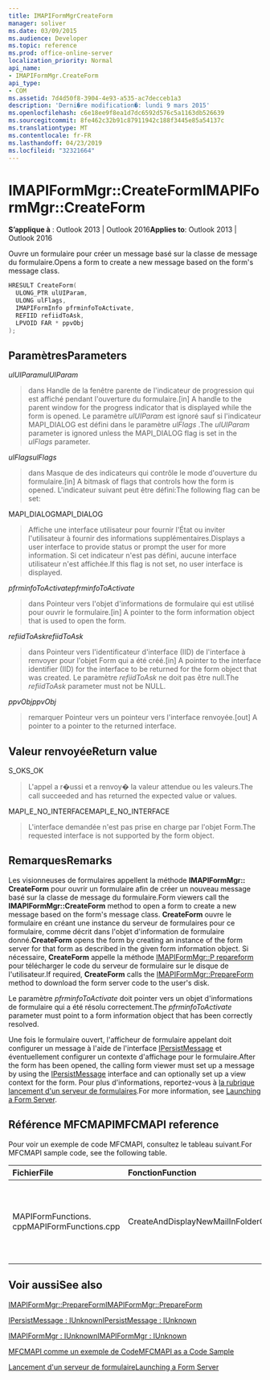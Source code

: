 ```yaml
---
title: IMAPIFormMgrCreateForm
manager: soliver
ms.date: 03/09/2015
ms.audience: Developer
ms.topic: reference
ms.prod: office-online-server
localization_priority: Normal
api_name:
- IMAPIFormMgr.CreateForm
api_type:
- COM
ms.assetid: 7d4d50f8-3904-4e93-a535-ac7decceb1a3
description: 'Derni�re modification�: lundi 9 mars 2015'
ms.openlocfilehash: c6e18ee9f8ea1d7dc6592d576c5a1163db526639
ms.sourcegitcommit: 8fe462c32b91c87911942c188f3445e85a54137c
ms.translationtype: MT
ms.contentlocale: fr-FR
ms.lasthandoff: 04/23/2019
ms.locfileid: "32321664"
---
```

# <a name="imapiformmgrcreateform"></a><span data-ttu-id="df405-103">IMAPIFormMgr::CreateForm</span><span class="sxs-lookup"><span data-stu-id="df405-103">IMAPIFormMgr::CreateForm</span></span>

  
  
<span data-ttu-id="df405-104">**S’applique à** : Outlook 2013 | Outlook 2016</span><span class="sxs-lookup"><span data-stu-id="df405-104">**Applies to**: Outlook 2013 | Outlook 2016</span></span> 
  
<span data-ttu-id="df405-105">Ouvre un formulaire pour créer un message basé sur la classe de message du formulaire.</span><span class="sxs-lookup"><span data-stu-id="df405-105">Opens a form to create a new message based on the form's message class.</span></span>
  
```cpp
HRESULT CreateForm(
  ULONG_PTR ulUIParam,
  ULONG ulFlags,
  IMAPIFormInfo pfrminfoToActivate,
  REFIID refiidToAsk,
  LPVOID FAR * ppvObj
);
```

## <a name="parameters"></a><span data-ttu-id="df405-106">Paramètres</span><span class="sxs-lookup"><span data-stu-id="df405-106">Parameters</span></span>

 <span data-ttu-id="df405-107">_ulUIParam_</span><span class="sxs-lookup"><span data-stu-id="df405-107">_ulUIParam_</span></span>
  
> <span data-ttu-id="df405-108">dans Handle de la fenêtre parente de l'indicateur de progression qui est affiché pendant l'ouverture du formulaire.</span><span class="sxs-lookup"><span data-stu-id="df405-108">[in] A handle to the parent window for the progress indicator that is displayed while the form is opened.</span></span> <span data-ttu-id="df405-109">Le paramètre _ulUIParam_ est ignoré sauf si l'indicateur MAPI_DIALOG est défini dans le paramètre _ulFlags_ .</span><span class="sxs-lookup"><span data-stu-id="df405-109">The  _ulUIParam_ parameter is ignored unless the MAPI_DIALOG flag is set in the  _ulFlags_ parameter.</span></span> 
    
 <span data-ttu-id="df405-110">_ulFlags_</span><span class="sxs-lookup"><span data-stu-id="df405-110">_ulFlags_</span></span>
  
> <span data-ttu-id="df405-111">dans Masque de des indicateurs qui contrôle le mode d'ouverture du formulaire.</span><span class="sxs-lookup"><span data-stu-id="df405-111">[in] A bitmask of flags that controls how the form is opened.</span></span> <span data-ttu-id="df405-112">L'indicateur suivant peut être défini:</span><span class="sxs-lookup"><span data-stu-id="df405-112">The following flag can be set:</span></span>
    
<span data-ttu-id="df405-113">MAPI_DIALOG</span><span class="sxs-lookup"><span data-stu-id="df405-113">MAPI_DIALOG</span></span> 
  
> <span data-ttu-id="df405-114">Affiche une interface utilisateur pour fournir l'État ou inviter l'utilisateur à fournir des informations supplémentaires.</span><span class="sxs-lookup"><span data-stu-id="df405-114">Displays a user interface to provide status or prompt the user for more information.</span></span> <span data-ttu-id="df405-115">Si cet indicateur n'est pas défini, aucune interface utilisateur n'est affichée.</span><span class="sxs-lookup"><span data-stu-id="df405-115">If this flag is not set, no user interface is displayed.</span></span>
    
 <span data-ttu-id="df405-116">_pfrminfoToActivate_</span><span class="sxs-lookup"><span data-stu-id="df405-116">_pfrminfoToActivate_</span></span>
  
> <span data-ttu-id="df405-117">dans Pointeur vers l'objet d'informations de formulaire qui est utilisé pour ouvrir le formulaire.</span><span class="sxs-lookup"><span data-stu-id="df405-117">[in] A pointer to the form information object that is used to open the form.</span></span>
    
 <span data-ttu-id="df405-118">_refiidToAsk_</span><span class="sxs-lookup"><span data-stu-id="df405-118">_refiidToAsk_</span></span>
  
> <span data-ttu-id="df405-119">dans Pointeur vers l'identificateur d'interface (IID) de l'interface à renvoyer pour l'objet Form qui a été créé.</span><span class="sxs-lookup"><span data-stu-id="df405-119">[in] A pointer to the interface identifier (IID) for the interface to be returned for the form object that was created.</span></span> <span data-ttu-id="df405-120">Le paramètre _refiidToAsk_ ne doit pas être null.</span><span class="sxs-lookup"><span data-stu-id="df405-120">The  _refiidToAsk_ parameter must not be NULL.</span></span> 
    
 <span data-ttu-id="df405-121">_ppvObj_</span><span class="sxs-lookup"><span data-stu-id="df405-121">_ppvObj_</span></span>
  
> <span data-ttu-id="df405-122">remarquer Pointeur vers un pointeur vers l'interface renvoyée.</span><span class="sxs-lookup"><span data-stu-id="df405-122">[out] A pointer to a pointer to the returned interface.</span></span>
    
## <a name="return-value"></a><span data-ttu-id="df405-123">Valeur renvoyée</span><span class="sxs-lookup"><span data-stu-id="df405-123">Return value</span></span>

<span data-ttu-id="df405-124">S_OK</span><span class="sxs-lookup"><span data-stu-id="df405-124">S_OK</span></span> 
  
> <span data-ttu-id="df405-125">L'appel a r�ussi et a renvoy� la valeur attendue ou les valeurs.</span><span class="sxs-lookup"><span data-stu-id="df405-125">The call succeeded and has returned the expected value or values.</span></span>
    
<span data-ttu-id="df405-126">MAPI_E_NO_INTERFACE</span><span class="sxs-lookup"><span data-stu-id="df405-126">MAPI_E_NO_INTERFACE</span></span> 
  
> <span data-ttu-id="df405-127">L'interface demandée n'est pas prise en charge par l'objet Form.</span><span class="sxs-lookup"><span data-stu-id="df405-127">The requested interface is not supported by the form object.</span></span>
    
## <a name="remarks"></a><span data-ttu-id="df405-128">Remarques</span><span class="sxs-lookup"><span data-stu-id="df405-128">Remarks</span></span>

<span data-ttu-id="df405-129">Les visionneuses de formulaires appellent la méthode **IMAPIFormMgr:: CreateForm** pour ouvrir un formulaire afin de créer un nouveau message basé sur la classe de message du formulaire.</span><span class="sxs-lookup"><span data-stu-id="df405-129">Form viewers call the **IMAPIFormMgr::CreateForm** method to open a form to create a new message based on the form's message class.</span></span> <span data-ttu-id="df405-130">**CreateForm** ouvre le formulaire en créant une instance du serveur de formulaires pour ce formulaire, comme décrit dans l'objet d'information de formulaire donné.</span><span class="sxs-lookup"><span data-stu-id="df405-130">**CreateForm** opens the form by creating an instance of the form server for that form as described in the given form information object.</span></span> <span data-ttu-id="df405-131">Si nécessaire, **CreateForm** appelle la méthode [IMAPIFormMgr::P repareform](imapiformmgr-prepareform.md) pour télécharger le code du serveur de formulaire sur le disque de l'utilisateur.</span><span class="sxs-lookup"><span data-stu-id="df405-131">If required, **CreateForm** calls the [IMAPIFormMgr::PrepareForm](imapiformmgr-prepareform.md) method to download the form server code to the user's disk.</span></span> 
  
<span data-ttu-id="df405-132">Le paramètre _pfrminfoToActivate_ doit pointer vers un objet d'informations de formulaire qui a été résolu correctement.</span><span class="sxs-lookup"><span data-stu-id="df405-132">The  _pfrminfoToActivate_ parameter must point to a form information object that has been correctly resolved.</span></span> 
  
<span data-ttu-id="df405-133">Une fois le formulaire ouvert, l'afficheur de formulaire appelant doit configurer un message à l'aide de l'interface [IPersistMessage](ipersistmessageiunknown.md) et éventuellement configurer un contexte d'affichage pour le formulaire.</span><span class="sxs-lookup"><span data-stu-id="df405-133">After the form has been opened, the calling form viewer must set up a message by using the [IPersistMessage](ipersistmessageiunknown.md) interface and can optionally set up a view context for the form.</span></span> <span data-ttu-id="df405-134">Pour plus d'informations, reportez-vous à [la rubrique lancement d'un serveur de formulaires](launching-a-form-server.md).</span><span class="sxs-lookup"><span data-stu-id="df405-134">For more information, see [Launching a Form Server](launching-a-form-server.md).</span></span> 
  
## <a name="mfcmapi-reference"></a><span data-ttu-id="df405-135">Référence MFCMAPI</span><span class="sxs-lookup"><span data-stu-id="df405-135">MFCMAPI reference</span></span>

<span data-ttu-id="df405-136">Pour voir un exemple de code MFCMAPI, consultez le tableau suivant.</span><span class="sxs-lookup"><span data-stu-id="df405-136">For MFCMAPI sample code, see the following table.</span></span>
  
|<span data-ttu-id="df405-137">**Fichier**</span><span class="sxs-lookup"><span data-stu-id="df405-137">**File**</span></span>|<span data-ttu-id="df405-138">**Fonction**</span><span class="sxs-lookup"><span data-stu-id="df405-138">**Function**</span></span>|<span data-ttu-id="df405-139">**Commentaire**</span><span class="sxs-lookup"><span data-stu-id="df405-139">**Comment**</span></span>|
|:-----|:-----|:-----|
|<span data-ttu-id="df405-140">MAPIFormFunctions. cpp</span><span class="sxs-lookup"><span data-stu-id="df405-140">MAPIFormFunctions.cpp</span></span>  <br/> |<span data-ttu-id="df405-141">CreateAndDisplayNewMailInFolder</span><span class="sxs-lookup"><span data-stu-id="df405-141">CreateAndDisplayNewMailInFolder</span></span>  <br/> |<span data-ttu-id="df405-142">MFCMAPI utilise la méthode **IMAPIFormMgr:: CreateForm** pour créer un formulaire avant de l'afficher.</span><span class="sxs-lookup"><span data-stu-id="df405-142">MFCMAPI uses the **IMAPIFormMgr::CreateForm** method to create a form before displaying it.</span></span>  <br/> |
   
## <a name="see-also"></a><span data-ttu-id="df405-143">Voir aussi</span><span class="sxs-lookup"><span data-stu-id="df405-143">See also</span></span>



[<span data-ttu-id="df405-144">IMAPIFormMgr::PrepareForm</span><span class="sxs-lookup"><span data-stu-id="df405-144">IMAPIFormMgr::PrepareForm</span></span>](imapiformmgr-prepareform.md)
  
[<span data-ttu-id="df405-145">IPersistMessage : IUnknown</span><span class="sxs-lookup"><span data-stu-id="df405-145">IPersistMessage : IUnknown</span></span>](ipersistmessageiunknown.md)
  
[<span data-ttu-id="df405-146">IMAPIFormMgr : IUnknown</span><span class="sxs-lookup"><span data-stu-id="df405-146">IMAPIFormMgr : IUnknown</span></span>](imapiformmgriunknown.md)


[<span data-ttu-id="df405-147">MFCMAPI comme un exemple de Code</span><span class="sxs-lookup"><span data-stu-id="df405-147">MFCMAPI as a Code Sample</span></span>](mfcmapi-as-a-code-sample.md)
  
[<span data-ttu-id="df405-148">Lancement d'un serveur de formulaire</span><span class="sxs-lookup"><span data-stu-id="df405-148">Launching a Form Server</span></span>](launching-a-form-server.md)


